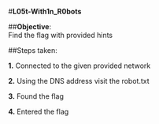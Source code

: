 #**L05t-With1n_R0bots**<br>

##**Objective**:<br>Find the flag with provided hints<br>

##Steps taken:<br>

**1.** Connected to the given provided network<br>

**2.** Using the DNS address visit the robot.txt

**3.** Found the flag

**4.** Entered the flag

